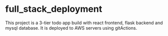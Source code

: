 # full_stack_deployment
This project is a 3-tier todo app build with react frontend, flask backend and mysql database. It is deployed to AWS servers using gitActions.

